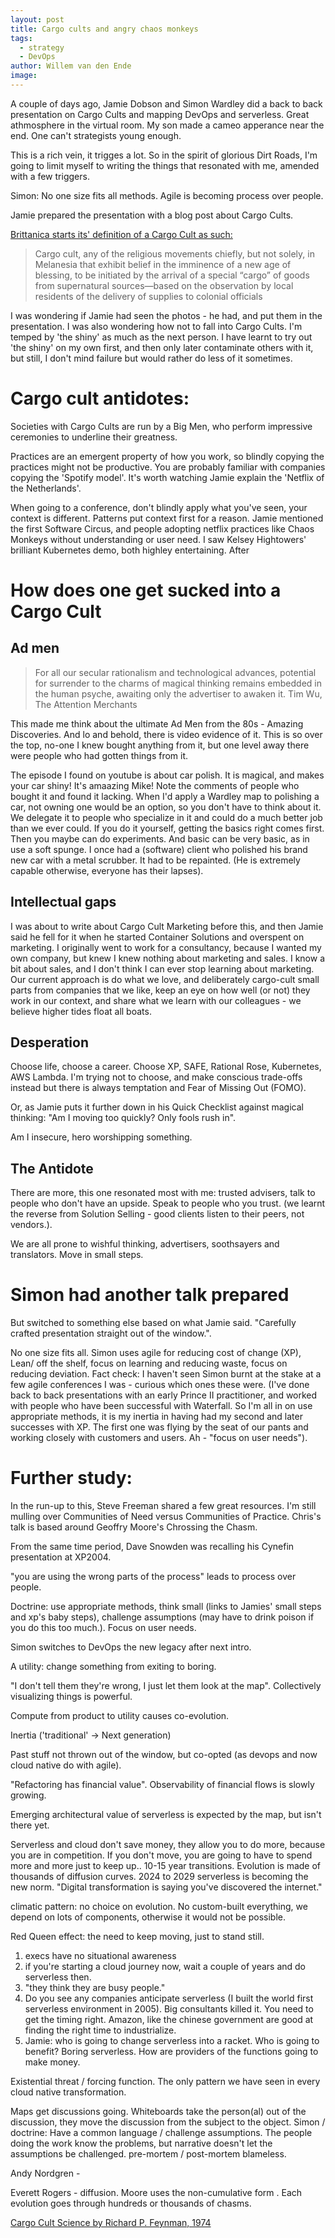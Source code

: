 ```yaml
---
layout: post
title: Cargo cults and angry chaos monkeys
tags:
  - strategy
  - DevOps
author: Willem van den Ende
image:
---
```


A couple of days ago, Jamie Dobson and Simon Wardley did a back to back presentation on Cargo Cults and mapping DevOps and serverless. Great athmosphere in the virtual room. My son made a cameo apperance near the end. One can't strategists young enough.

This is a rich vein, it trigges a lot. So in the spirit of glorious Dirt Roads, I'm going to limit myself to writing the things that resonated with me, amended with a few triggers.

Simon: No one size fits all methods. Agile is becoming process over people.

Jamie prepared the presentation with a blog post about Cargo Cults.

[Brittanica starts its' definition of a Cargo Cult as such:](https://www.britannica.com/topic/cargo-cult)
> Cargo cult, any of the religious movements chiefly, but not solely, in Melanesia that exhibit belief in the imminence of a new age of blessing, to be initiated by the arrival of a special “cargo” of goods from supernatural sources—based on the observation by local residents of the delivery of supplies to colonial officials

I was wondering if Jamie had seen the photos - he had, and put them in the presentation. I was also wondering how not to fall into Cargo Cults. I'm temped by 'the shiny' as much as the next person. I have learnt to try out 'the shiny' on my own first, and then only later contaminate others with it, but still, I don't mind failure but would rather do less of it sometimes.



# Cargo cult antidotes:

Societies with Cargo Cults are run by a Big Men, who perform impressive ceremonies to underline their greatness.

Practices are an emergent property of how you work, so blindly copying the practices might not be productive. You are probably familiar with companies copying the 'Spotify model'. It's worth watching Jamie explain the 'Netflix of the Netherlands'.

When going to a conference, don't blindly apply what you've seen, your context is different. Patterns put context first for a reason. Jamie mentioned the first Software Circus, and people adopting netflix practices like Chaos Monkeys without understanding or user need. I saw Kelsey Hightowers' brilliant Kubernetes demo, both highley entertaining.  After

# How does one get sucked into a Cargo Cult

## Ad men

> For all our secular rationalism and technological advances, potential for surrender to the charms of magical thinking remains embedded in the human psyche, awaiting only the advertiser to awaken it.
Tim Wu, The Attention Merchants

This made me think about the ultimate Ad Men from the 80s - Amazing Discoveries. And lo and behold, there is video evidence of it. This is so over the top, no-one I knew bought anything from it, but one level away there were people who had gotten things from it.

The episode I found on youtube is about car polish. It is magical, and makes your car shiny! It's amaazing Mike! Note the comments of people who bought it and found it lacking. When I'd apply a Wardley map to polishing a car, not owning one would be an option, so you don't have to think about it. We delegate it to people who specialize in it and could do a much better job than we ever could. If you do it yourself, getting the basics right comes first. Then you maybe can do experiments. And basic can be very basic, as in use a soft spunge. I once had a (software) client who polished his brand new car with a metal scrubber. It had to be repainted. (He is extremely capable otherwise, everyone has their lapses).

## Intellectual gaps

I was about to write about Cargo Cult Marketing before this, and then Jamie said he fell for it when he started Container Solutions and overspent on marketing. I originally went to work for a consultancy, because I wanted my own company, but knew I knew nothing about marketing and sales. I know a bit about sales, and I don't think I can ever stop learning about marketing. Our current approach is do what we love, and deliberately cargo-cult small parts from companies that we like, keep an eye on how well (or not) they work in our context, and share what we learn with our colleagues - we believe higher tides float all boats.


## Desperation

Choose life, choose a career. Choose XP, SAFE, Rational Rose, Kubernetes, AWS Lambda. I'm trying not to choose, and make conscious trade-offs instead but there is always temptation and Fear of Missing Out (FOMO).

Or, as Jamie puts it further down in his Quick Checklist against magical thinking: "Am I moving too quickly? Only fools rush in".

Am I insecure, hero worshipping something.

## The Antidote

There are more, this one resonated most with me: trusted advisers, talk to people who don't have an upside. Speak to people who you trust. (we learnt the reverse from Solution Selling - good clients listen to their peers, not vendors.).

We are all prone to wishful thinking, advertisers, soothsayers and translators. Move in small steps.

# Simon had another talk prepared

But switched to something else based on what Jamie said. "Carefully crafted presentation straight out of the window.".

No one size fits all. Simon uses agile for reducing cost of change (XP), Lean/
off the shelf, focus on learning and reducing waste, focus on reducing
deviation. Fact check: I haven't seen Simon burnt at the stake at a few agile
conferences I was - curious which ones these were. (I've done back to back presentations with an early Prince II practitioner, and worked with people who have been successful with Waterfall. So I'm all in on use appropriate methods, it is my inertia in having had my second and later successes with XP. The first one was flying by the seat of our pants and working closely with customers and users. Ah - "focus on user needs").

# Further study:

In the run-up to this, Steve Freeman shared a few great resources. I'm still mulling over Communities of Need versus Communities of Practice. Chris's talk is based around Geoffry Moore's Chrossing the Chasm.

From the same time period, Dave Snowden was recalling his Cynefin presentation at XP2004.

"you are using the wrong parts of the process" leads to process over people.

Doctrine: use appropriate methods, think small (links to Jamies' small steps and
xp's baby steps), challenge assumptions (may have to drink poison if you do this
too much.). Focus on user needs.

Simon switches to DevOps the new legacy after next intro.

A utility: change something from exiting to boring.

"I don't tell them they're wrong, I just let them look at the map". Collectively visualizing things is powerful.

Compute from product to utility causes co-evolution.

Inertia ('traditional' -> Next generation)

Past stuff not thrown out of the window, but co-opted (as devops and now cloud native do with agile).

"Refactoring has financial value". Observability of financial flows is slowly growing.

Emerging architectural value of serverless is expected by the map, but isn't there yet.

Serverless and cloud don't save money, they allow you to do more, because you
are in competition. If you don't move, you are going to have to spend more and
more just to keep up.. 10-15 year transitions. Evolution is made of thousands of
diffusion curves. 2024 to 2029 serverless is becoming the new norm. "Digital
transformation is saying you've discovered the internet."

climatic pattern: no choice on evolution. No custom-built everything, we depend
on lots of components, otherwise it would not be possible.

Red Queen effect: the need to keep moving, just to stand still.

1. execs have no situational awareness
2. if you're starting a cloud journey now, wait a couple of years and do
   serverless then.
3. "they think they are busy people."
4. Do you see any companies anticipate serverless (I built the world first
serverless environment in 2005). Big consultants killed it. You need to get the
timing right. Amazon, like the chinese government are good at finding the right
time to industrialize.
5. Jamie: who is going to change serverless into a racket. Who is going to
   benefit? Boring serverless. How are providers of the functions going to make
   money.

Existential threat / forcing function. The only pattern we have seen in every
cloud native transformation.

Maps get discussions going. Whiteboards take the person(al) out of the
discussion, they move the discussion from the subject to the object. Simon /
doctrine: Have a common language / challenge assumptions. The people doing the
work know the problems, but narrative doesn't let the assumptions be challenged.
pre-mortem / post-mortem blameless.

Andy Nordgren -

Everett Rogers - diffusion. Moore uses the non-cumulative form . Each evolution
goes through hundreds or thousands of chasms.

[Cargo Cult Science by Richard P. Feynman, 1974](http://calteches.library.caltech.edu/51/02/CargoCult.pdf)
